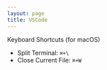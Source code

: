 ```yaml
---
layout: page
title: VSCode
---
```


Keyboard Shortcuts (for macOS)

- Split Terminal: `⌘+\`
- Close Current File: `⌘+W`